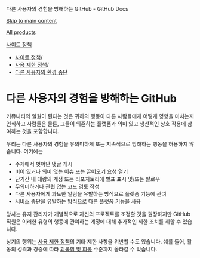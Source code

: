 다른 사용자의 경험을 방해하는 GitHub - GitHub Docs

[Skip to main content](#main-content)

[All products](/ko)

[사이트 정책](/ko/site-policy)

* [사이트 정책](/ko/site-policy)/
* [사용 제한 정책](/ko/site-policy/acceptable-use-policies)/
* [다른 사용자의 환경 중단](/ko/site-policy/acceptable-use-policies/github-disrupting-the-experience-of-other-users)

다른 사용자의 경험을 방해하는 GitHub
==========

커뮤니티의 일원이 된다는 것은 귀하의 행동이 다른 사람들에게 어떻게 영향을 미치는지 인식하고 사람들은 물론, 그들이 의존하는 플랫폼과 의미 있고 생산적인 상호 작용에 참여하는 것을 포함합니다.

우리는 다른 사용자의 경험을 유의미하게 또는 지속적으로 방해하는 행동을 허용하지 않습니다. 여기에는

* 주제에서 벗어난 댓글 게시
* 비어 있거나 의미 없는 이슈 또는 끌어오기 요청 열기
* 단기간 내 대량의 계정 또는 리포지토리에 별표 표시 및/또는 팔로우
* 무의미하거나 관련 없는 코드 검토 작성
* 다른 사용자에게 과도한 알림을 유발하는 방식으로 플랫폼 기능에 관여
* 서비스 중단을 유발하는 방식으로 다른 플랫폼 기능을 사용

당사는 유지 관리자가 개별적으로 자신의 프로젝트를 조정할 것을 권장하지만 GitHub 직원은 이러한 유형의 행동에 관여하는 계정에 대해 추가적인 제한 조치를 취할 수 있습니다.

상기의 행위는 [사용 제한 정책](/ko/site-policy/acceptable-use-policies/github-acceptable-use-policies)의 기타 제한 사항을 위반할 수도 있습니다. 예를 들어, 활동의 성격과 경중에 따라 [괴롭힘 및 희롱](/ko/site-policy/acceptable-use-policies/github-bullying-and-harassment) 수준까지 올라갈 수 있습니다.
